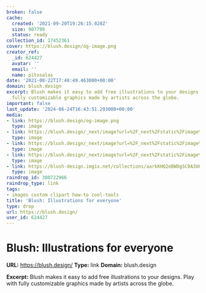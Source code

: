 ```yaml
---
broken: false
cache:
  created: '2021-09-20T19:26:15.028Z'
  size: 907799
  status: ready
collection_id: 17452361
cover: https://blush.design/og-image.png
creator_ref:
  _id: 624427
  avatar: ''
  email: ''
  name: pitosalas
date: '2021-08-22T17:48:49.463000+00:00'
domain: blush.design
excerpt: Blush makes it easy to add free illustrations to your designs. Play with
  fully customizable graphics made by artists across the globe.
important: false
last_update: '2024-06-24T16:43:51.293000+00:00'
media:
- link: https://blush.design/og-image.png
  type: image
- link: https://blush.design/_next/image?url=%2F_next%2Fstatic%2Fimage%2Fcomponents%2Flanding%2Fimages%2Fstep-1.ff143e5561930bea52d46ff48781af2b.png&w=640&q=75
  type: image
- link: https://blush.design/_next/image?url=%2F_next%2Fstatic%2Fimage%2Fcomponents%2Flanding%2Fimages%2Fstep-2.ca4878f75e54875ecde61c35d7088437.png&w=640&q=75
  type: image
- link: https://blush.design/_next/image?url=%2F_next%2Fstatic%2Fimage%2Fcomponents%2Flanding%2Fimages%2Fstep-3.5414469d1ab656fd93c80a0511dbff31.png&w=640&q=75
  type: image
- link: https://blush-design.imgix.net/collections/aarkKHQ2eBWDgSC0A3U6/aa591b33-341b-41aa-a4a8-924bcc003c46.png?w=800&h=450&fit=crop&auto=compress&cs=srgb
  type: image
raindrop_id: 300722966
raindrop_type: link
tags:
- images custom clipart how-to cool-tools
title: 'Blush: Illustrations for everyone'
type: drop
url: https://blush.design/
user_id: 624427
---
```


# Blush: Illustrations for everyone

**URL:** https://blush.design/
**Type:** link
**Domain:** blush.design

**Excerpt:** Blush makes it easy to add free illustrations to your designs. Play with fully customizable graphics made by artists across the globe.
